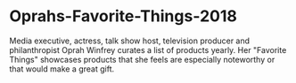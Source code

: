 # Oprahs-Favorite-Things-2018
Media executive, actress, talk show host, television producer and philanthropist Oprah Winfrey curates a list of products yearly. Her "Favorite Things" showcases products that she feels are especially noteworthy or that would make a great gift. 
